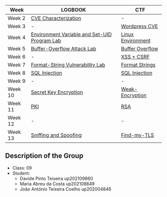 
| Week        | LOGBOOK     | CTF |
| ----------- | ----------- | --- |
| Week 2      | [CVE Characterization](LOGBOOK2.md) | - |
| Week 3   | - | [Wordpress CVE](CTF3.md) |
| Week 4 | [Environment Variable and Set-UID Program Lab](LOGBOOK4.md) | [Linux Environment](CTF4.md)  |
| Week 5 | [Buffer-Overflow Attack Lab](LOGBOOK5.md) | [Buffer Overflow](CTF5.md) |
| Week 6 | - | [XSS + CSRF](CTF6.md) |
| Week 7 | [Format-String Vulnerability Lab](LOGBOOK7.md) | [Format Strings](CTF7.md) |
| Week 8 | [SQL Injection](LOGBOOK8.md) | [SQL Injection](CTF8.md) |
| Week 9 | - | - |
| Week 10 | [Secret Key Encryption](LOGBOOK10.md) | [Weak-Encryption](CTF10.md) |
| Week 11 | [PKI](LOGBOOK11.md) | [RSA](CTF11.md) |
| Week 12 | - | - |
| Week 13 | [Sniffing and Spoofing](LOGBOOK13.md) | [Find-my-TLS](CTF13.md) |

## Description of the Group

* Class: 09
* Student:
    - Davide Pinto Teixeira up202109860 
    - Maria Abreu da Costa up202108849
    - João António Teixeira Coelho up202004846